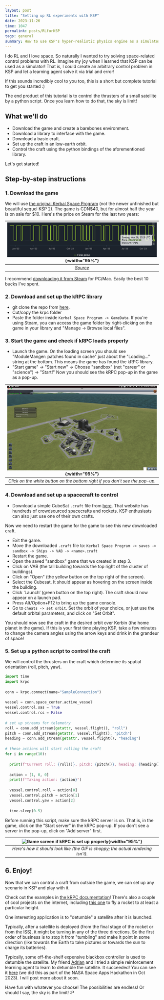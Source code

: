 ```yaml
---
layout: post
title: "Setting up RL experiments with KSP"
date: 2023-11-26
time: 1047
permalink: posts/RLforKSP
tags: general
summary: How to use KSP's hyper-realistic physics engine as a simulator for RL
---
```


I do RL and I love space.
So naturally I wanted to try solving space-related control problems with RL.
Imagine my joy when I learned that KSP can be used as a simulator!
That is, I could create an arbitrary control problem in KSP and let a learning agent solve it via trial and error!

If this sounds incredibly cool to you too, this is a short but complete tutorial to get you started :)

The end product of this tutorial is to control the thrusters of a small satellite by a python script.
Once you learn how to do that, the sky is limit!


## What we'll do

- Download the game and create a barebones environment.
- Download a library to interface with the game.
- Download a basic craft.
- Set up the craft in an low-earth orbit.
- Control the craft using the python bindings of the aforementioned library.

Let's get started!


## Step-by-step instructions


### 1. Download the game

We will use [the original Kerbal Space Program](https://store.privatedivision.com/game/buy-kerbal-space-program-ksp) (not the newer unfinished but beautiful sequel KSP 2).
The game is CDN$40, but for almost half the year is on sale for $10.
Here's the price on Steam for the last two years:

| ![KSP price history on Steam](/images/KSP_RL/ksp_price_history._steam.png){:width="95%"} |
|:--:|
| *[Source](https://steamdb.info/app/220200/)* |

I recommend [downloading it from Steam](https://store.steampowered.com/app/220200/Kerbal_Space_Program/) for PC/Mac.
Easily the best 10 bucks I've spent.

### 2. Download and set up the kRPC library

- git clone the repo from [here](https://github.com/krpc/krpc).
- Cut/copy the krpc folder
- Paste the folder inside `Kerbal Space Program -> GameData`.
If you're using Steam, you can access the game folder by right-clicking on the game in your library and "Manage -> Browse local files".


### 3. Start the game and check if kRPC loads properly

- Launch the game. On the loading screen you should see "ModuleManger: <N> patches found in cache" just about the "Loading..." string at the bottom.
This means the game has found the kRPC library.
- "Start game" -> "Start new" -> Choose "sandbox" (not "career" or "science") -> "Start!"
Now you should see the kRPC pop-up in the game as a pop-up.

| ![Game screen if kRPC is set up properly](/images/KSP_RL/krpc_working.png){:width="95%"} |
|:--:|
| *Click on the white button on the bottom right if you don't see the pop-up.* |


### 4. Download and set up a spacecraft to control

- Download a simple CubeSat `.craft` file from [here](https://kerbalx.com/Anonymous49/Cubesat-2).
That website has hundreds of crowdsourced spacecrafts and rockets.
KSP enthusiasts can also just use one of their own crafts.

Now we need to restart the game for the game to see this new downloaded craft.

- Exit the game.
- Move the downloaded `.craft` file to: `Kerbal Space Program -> saves -> sandbox -> Ships -> VAB -> <name>.craft`
- Restart the game.
- Open the saved "sandbox" game that we created in step 3.
- Click on VAB (the tall building towards the top right of the cluster of buildings).
- Click on "Open" (the yellow button on the top right of the screen).
- Select the Cubesat. It should appear as hovering on the screen inside the building.
- Click ‘Launch’ (green button on the top right). The craft should now appear on a launch pad.
- Press Alt/Option+F12 to bring up the game console.
- Go to `cheats -> set orbit`. Set the orbit of your choice, or just use the default orbital parameters, and click on "Set Orbit".

You should now see the craft in the desired orbit over Kerbin (the home planet in the game).
If this is your first time playing KSP, take a few minutes to change the camera angles using the arrow keys and drink in the grandeur of space!


### 5. Set up a python script to control the craft

We will control the thrusters on the craft which determine its spatial orientation (roll, pitch, yaw).


```python
import time
import krpc

conn = krpc.connect(name="SampleConnection")

vessel = conn.space_center.active_vessel
vessel.control.sas = True
vessel.control.rcs = False

# set up streams for telemetry
roll = conn.add_stream(getattr, vessel.flight(), "roll")
pitch = conn.add_stream(getattr, vessel.flight(), "pitch")
heading = conn.add_stream(getattr, vessel.flight(), "heading")

# these actions will start rolling the craft
for i in range(10):

  print(f"Current roll: {roll()}, pitch: {pitch()}, heading: {heading()}")

  action = [1, 0, 0]
  print(f"Taking action: {action}")

  vessel.control.roll = action[0]
  vessel.control.pitch = action[1]
  vessel.control.yaw = action[2]

  time.sleep(0.5)
```

Before running this script, make sure the kRPC server is on.
That is, in the game, click on the "Start server" in the kRPC pop-up.
If you don't see a server in the pop-up, click on "Add server" first.

| ![Game screen if kRPC is set up properly](/images/KSP_RL/screen_recording.gif){:width="95%"} |
|:--:|
| *Here's how it should look like (the GIF is choppy; the actual rendering isn't).* |


## 6. Enjoy!

Now that we can control a craft from outside the game, we can set up any scenario in KSP and play with it.

Check out the examples in [the kRPC documentation](https://krpc.github.io/krpc/tutorials.html)!
There's also a couple of cool projects on the internet, including [this one](https://medium.com/@whiteastercom/kerbal-space-program-complex-environment-for-reinforcement-learning-12318db065f5) to fly a rocket to at least a particular height.

One interesting application is to "detumble" a satellite after it is launched.

Typically, after a satellite is deployed (from the final stage of the rocket or from the ISS), it might be turning in any of the three directions.
So the first order of business is to stop it from "tumbling" and make it point in some direction (like towards the Earth to take pictures or towards the sun to charge its batteries).

Typically, some off-the-shelf expensive blackbox controller is used to detumble the satellite.
My friend [Adrian](https://www.linkedin.com/in/adrian-orenstein-7088b4151/) and I tried a simple reinforcement learning agent to learn to detumble the satellite.
It succeeded!
You can see it [here](https://kerboom-nasa-spaceapps-2023.my.canva.site/) (we did this as part of the NASA Space Apps Hackathon in Oct 2023).
I will post more about it soon.

Have fun with whatever you choose! The possibilities are endless! Or should I say, the sky is the limit! :P

